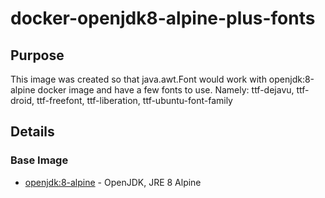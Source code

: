 # docker-openjdk8-alpine-plus-fonts

## Purpose

This image was created so that java.awt.Font would work with openjdk:8-alpine docker image and have a few fonts to use.  Namely: ttf-dejavu, ttf-droid, ttf-freefont, ttf-liberation, ttf-ubuntu-font-family

## Details

### Base Image

* [openjdk:8-alpine](https://hub.docker.com/_/openjdk/) - OpenJDK, JRE 8 Alpine


